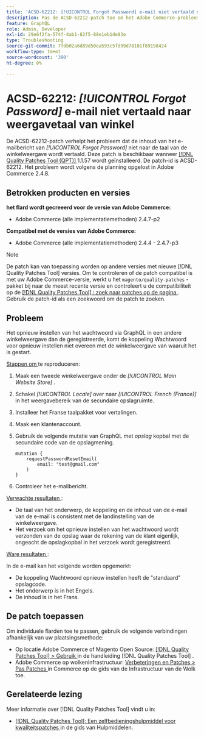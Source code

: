 ```yaml
---
title: 'ACSD-62212: [!UICONTROL Forgot Password] e-mail niet vertaald naar weergavetaal van winkel'
description: Pas de ACSD-62212-patch toe om het Adobe Commerce-probleem op te lossen, waarbij de inhoud van het *[!UICONTROL Forgot Password]*-e-mailbericht niet naar de taal van de winkelweergave wordt vertaald.
feature: GraphQL
role: Admin, Developer
exl-id: 29e6f2fa-574f-4ab1-82f5-88e1eb1de83e
type: Troubleshooting
source-git-commit: 7fdb02a6d89d50ea593c5fd99d78101f89198424
workflow-type: tm+mt
source-wordcount: '390'
ht-degree: 0%

---
```


# ACSD-62212: *[!UICONTROL Forgot Password]* e-mail niet vertaald naar weergavetaal van winkel

De ACSD-62212-patch verhelpt het probleem dat de inhoud van het e-mailbericht van *[!UICONTROL Forgot Password]* niet naar de taal van de winkelweergave wordt vertaald. Deze patch is beschikbaar wanneer [[!DNL Quality Patches Tool (QPT)] ](https://experienceleague.adobe.com/docs/commerce-operations/tools/quality-patches-tool/usage.html?lang=nl-NL) 1.1.57 wordt geïnstalleerd. De patch-id is ACSD-62212. Het probleem wordt volgens de planning opgelost in Adobe Commerce 2.4.8.

## Betrokken producten en versies

**het flard wordt gecreeerd voor de versie van Adobe Commerce:**

* Adobe Commerce (alle implementatiemethoden) 2.4.7-p2

**Compatibel met de versies van Adobe Commerce:**

* Adobe Commerce (alle implementatiemethoden) 2.4.4 - 2.4.7-p3

>[!NOTE]
>
>De patch kan van toepassing worden op andere versies met nieuwe [!DNL Quality Patches Tool] versies. Om te controleren of de patch compatibel is met uw Adobe Commerce-versie, werkt u het `magento/quality-patches` -pakket bij naar de meest recente versie en controleert u de compatibiliteit op de [[!DNL Quality Patches Tool] : zoek naar patches op de pagina ](https://experienceleague.adobe.com/tools/commerce-quality-patches/index.html?lang=nl-NL) . Gebruik de patch-id als een zoekwoord om de patch te zoeken.

## Probleem

Het opnieuw instellen van het wachtwoord via GraphQL in een andere winkelweergave dan de geregistreerde, komt de koppeling Wachtwoord voor opnieuw instellen niet overeen met de winkelweergave van waaruit het is gestart.

<u> Stappen om </u> te reproduceren:

1. Maak een tweede winkelweergave onder de *[!UICONTROL Main Website Store]* .
1. Schakel *[!UICONTROL Locale]* over naar *[!UICONTROL French (France)]* in het weergavebereik van de secundaire opslagruimte.
1. Installeer het Franse taalpakket voor vertalingen.
1. Maak een klantenaccount.
1. Gebruik de volgende mutatie van GraphQL met *opslag* kopbal met de secundaire code van de opslagmening.

   ```
   mutation {
       requestPasswordResetEmail(
           email: "test@gmail.com"
       )
   }
   ```

1. Controleer het e-mailbericht.

<u> Verwachte resultaten </u>:

* De taal van het onderwerp, de koppeling en de inhoud van de e-mail van de e-mail is consistent met de landinstelling van de winkelweergave.
* Het verzoek om het opnieuw instellen van het wachtwoord wordt verzonden van de opslag waar de rekening van de klant eigenlijk, ongeacht de opslagkopbal in het verzoek wordt geregistreerd.

<u> Ware resultaten </u>:

In de e-mail kan het volgende worden opgemerkt:

* De koppeling Wachtwoord opnieuw instellen heeft de &quot;standaard&quot; opslagcode.
* Het onderwerp is in het Engels.
* De inhoud is in het Frans.

## De patch toepassen

Om individuele flarden toe te passen, gebruik de volgende verbindingen afhankelijk van uw plaatsingsmethode:

* Op locatie Adobe Commerce of Magento Open Source: [[!DNL Quality Patches Tool] > Gebruik ](/help/tools/quality-patches-tool/usage.md) in de handleiding [!DNL Quality Patches Tool] .
* Adobe Commerce op wolkeninfrastructuur: [ Verbeteringen en Patches > Pas Patches ](https://experienceleague.adobe.com/docs/commerce-cloud-service/user-guide/develop/upgrade/apply-patches.html?lang=nl-NL) in Commerce op de gids van de Infrastructuur van de Wolk toe.

## Gerelateerde lezing

Meer informatie over [!DNL Quality Patches Tool] vindt u in:

* [[!DNL Quality Patches Tool]: Een zelfbedieningshulpmiddel voor kwaliteitspatches ](/help/tools/quality-patches-tool/quality-patches-tool-to-self-serve-quality-patches.md) in de gids van Hulpmiddelen.
